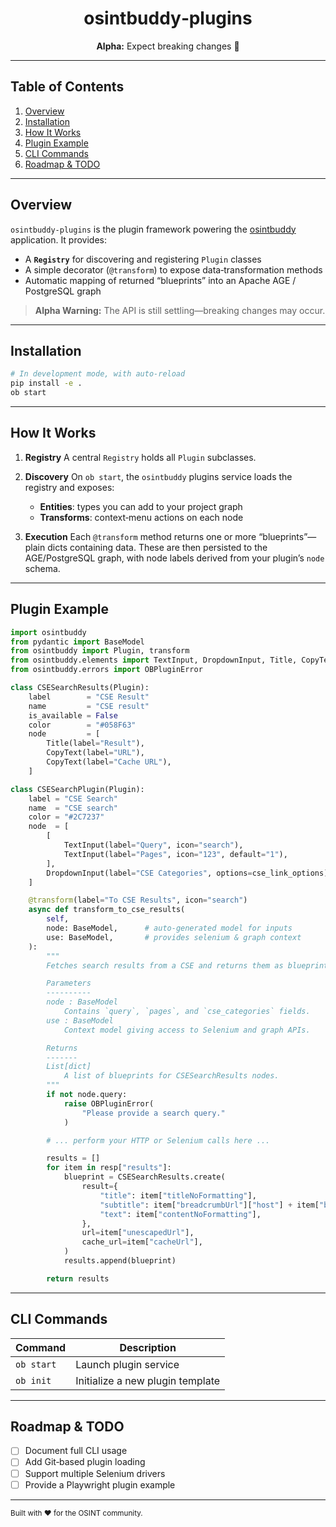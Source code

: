 <p align="center">
  <h1 align="center">osintbuddy‑plugins</h1>
  <p align="center"><strong>Alpha:</strong> Expect breaking changes 🚧</p>
</p>

---

## Table of Contents

1. [Overview](#overview)
2. [Installation](#installation)
3. [How It Works](#how-it-works)
4. [Plugin Example](#plugin-example)
5. [CLI Commands](#cli-commands)
6. [Roadmap & TODO](#roadmap--todo)

---

## Overview

`osintbuddy-plugins` is the plugin framework powering the [osintbuddy](https://github.com/osintbuddy/osintbuddy) application. It provides:

* A **`Registry`** for discovering and registering `Plugin` classes
* A simple decorator (`@transform`) to expose data‑transformation methods
* Automatic mapping of returned “blueprints” into an Apache AGE / PostgreSQL graph

> **Alpha Warning:** The API is still settling—breaking changes may occur.

---

## Installation

```bash
# In development mode, with auto‑reload
pip install -e .
ob start
```

---

## How It Works

1. **Registry**
   A central `Registry` holds all `Plugin` subclasses.

2. **Discovery**
   On `ob start`, the `osintbuddy` plugins service loads the registry and exposes:

   * **Entities**: types you can add to your project graph
   * **Transforms**: context‑menu actions on each node

3. **Execution**
   Each `@transform` method returns one or more “blueprints”—plain dicts containing data.
   These are then persisted to the AGE/PostgreSQL graph, with node labels derived from your plugin’s `node` schema.

---

## Plugin Example

```python
import osintbuddy
from pydantic import BaseModel
from osintbuddy import Plugin, transform
from osintbuddy.elements import TextInput, DropdownInput, Title, CopyText
from osintbuddy.errors import OBPluginError

class CSESearchResults(Plugin):
    label        = "CSE Result"
    name         = "CSE result"
    is_available = False
    color        = "#058F63"
    node         = [
        Title(label="Result"),
        CopyText(label="URL"),
        CopyText(label="Cache URL"),
    ]

class CSESearchPlugin(Plugin):
    label = "CSE Search"
    name  = "CSE search"
    color = "#2C7237"
    node  = [
        [
            TextInput(label="Query", icon="search"),
            TextInput(label="Pages", icon="123", default="1"),
        ],
        DropdownInput(label="CSE Categories", options=cse_link_options),
    ]

    @transform(label="To CSE Results", icon="search")
    async def transform_to_cse_results(
        self,
        node: BaseModel,      # auto‑generated model for inputs
        use: BaseModel,       # provides selenium & graph context
    ):
        """
        Fetches search results from a CSE and returns them as blueprints.

        Parameters
        ----------
        node : BaseModel
            Contains `query`, `pages`, and `cse_categories` fields.
        use : BaseModel
            Context model giving access to Selenium and graph APIs.

        Returns
        -------
        List[dict]
            A list of blueprints for CSESearchResults nodes.
        """
        if not node.query:
            raise OBPluginError(
                "Please provide a search query."
            )

        # ... perform your HTTP or Selenium calls here ...

        results = []
        for item in resp["results"]:
            blueprint = CSESearchResults.create(
                result={
                    "title": item["titleNoFormatting"],
                    "subtitle": item["breadcrumbUrl"]["host"] + item["breadcrumbUrl"]["crumbs"],
                    "text": item["contentNoFormatting"],
                },
                url=item["unescapedUrl"],
                cache_url=item["cacheUrl"],
            )
            results.append(blueprint)

        return results
```

---

## CLI Commands

| Command    | Description                      |
| ---------- | -------------------------------- |
| `ob start` | Launch plugin service            |
| `ob init`  | Initialize a new plugin template |

---

## Roadmap & TODO

* [ ] Document full CLI usage
* [ ] Add Git‑based plugin loading
* [ ] Support multiple Selenium drivers
* [ ] Provide a Playwright plugin example

---

<sub>Built with ♥ for the OSINT community.</sub>
